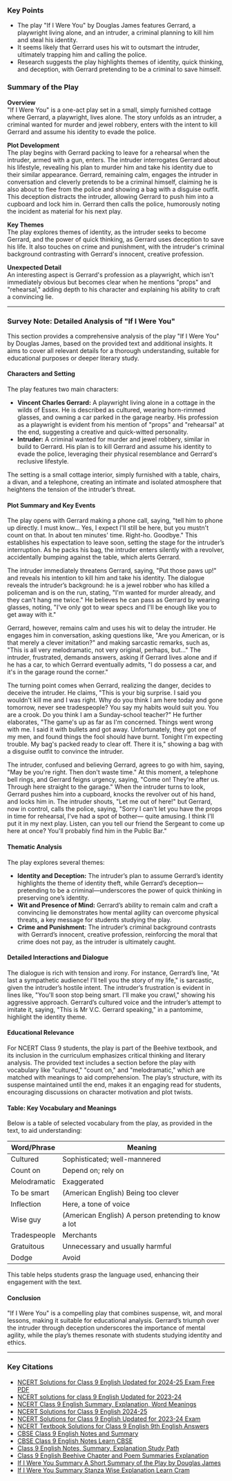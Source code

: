 ### Key Points

- The play "If I Were You" by Douglas James features Gerrard, a playwright living alone, and an intruder, a criminal planning to kill him and steal his identity.
- It seems likely that Gerrard uses his wit to outsmart the intruder, ultimately trapping him and calling the police.
- Research suggests the play highlights themes of identity, quick thinking, and deception, with Gerrard pretending to be a criminal to save himself.

### Summary of the Play

**Overview**  
"If I Were You" is a one-act play set in a small, simply furnished cottage where Gerrard, a playwright, lives alone. The story unfolds as an intruder, a criminal wanted for murder and jewel robbery, enters with the intent to kill Gerrard and assume his identity to evade the police.

**Plot Development**  
The play begins with Gerrard packing to leave for a rehearsal when the intruder, armed with a gun, enters. The intruder interrogates Gerrard about his lifestyle, revealing his plan to murder him and take his identity due to their similar appearance. Gerrard, remaining calm, engages the intruder in conversation and cleverly pretends to be a criminal himself, claiming he is also about to flee from the police and showing a bag with a disguise outfit. This deception distracts the intruder, allowing Gerrard to push him into a cupboard and lock him in. Gerrard then calls the police, humorously noting the incident as material for his next play.

**Key Themes**  
The play explores themes of identity, as the intruder seeks to become Gerrard, and the power of quick thinking, as Gerrard uses deception to save his life. It also touches on crime and punishment, with the intruder's criminal background contrasting with Gerrard's innocent, creative profession.

**Unexpected Detail**  
An interesting aspect is Gerrard's profession as a playwright, which isn't immediately obvious but becomes clear when he mentions "props" and "rehearsal," adding depth to his character and explaining his ability to craft a convincing lie.

---

### Survey Note: Detailed Analysis of "If I Were You"

This section provides a comprehensive analysis of the play "If I Were You" by Douglas James, based on the provided text and additional insights. It aims to cover all relevant details for a thorough understanding, suitable for educational purposes or deeper literary study.

#### Characters and Setting

The play features two main characters:

- **Vincent Charles Gerrard:** A playwright living alone in a cottage in the wilds of Essex. He is described as cultured, wearing horn-rimmed glasses, and owning a car parked in the garage nearby. His profession as a playwright is evident from his mention of "props" and "rehearsal" at the end, suggesting a creative and quick-witted personality.
- **Intruder:** A criminal wanted for murder and jewel robbery, similar in build to Gerrard. His plan is to kill Gerrard and assume his identity to evade the police, leveraging their physical resemblance and Gerrard's reclusive lifestyle.

The setting is a small cottage interior, simply furnished with a table, chairs, a divan, and a telephone, creating an intimate and isolated atmosphere that heightens the tension of the intruder’s threat.

#### Plot Summary and Key Events

The play opens with Gerrard making a phone call, saying, "tell him to phone up directly. I must know... Yes, I expect I'll still be here, but you mustn't count on that. In about ten minutes' time. Right-ho. Goodbye." This establishes his expectation to leave soon, setting the stage for the intruder’s interruption. As he packs his bag, the intruder enters silently with a revolver, accidentally bumping against the table, which alerts Gerrard.

The intruder immediately threatens Gerrard, saying, "Put those paws up!" and reveals his intention to kill him and take his identity. The dialogue reveals the intruder’s background: he is a jewel robber who has killed a policeman and is on the run, stating, "I'm wanted for murder already, and they can't hang me twice." He believes he can pass as Gerrard by wearing glasses, noting, "I've only got to wear specs and I'll be enough like you to get away with it."

Gerrard, however, remains calm and uses his wit to delay the intruder. He engages him in conversation, asking questions like, "Are you American, or is that merely a clever imitation?" and making sarcastic remarks, such as, "This is all very melodramatic, not very original, perhaps, but..." The intruder, frustrated, demands answers, asking if Gerrard lives alone and if he has a car, to which Gerrard eventually admits, "I do possess a car, and it's in the garage round the corner."

The turning point comes when Gerrard, realizing the danger, decides to deceive the intruder. He claims, "This is your big surprise. I said you wouldn't kill me and I was right. Why do you think I am here today and gone tomorrow, never see tradespeople? You say my habits would suit you. You are a crook. Do you think I am a Sunday-school teacher?" He further elaborates, "The game's up as far as I'm concerned. Things went wrong with me. I said it with bullets and got away. Unfortunately, they got one of my men, and found things the fool should have burnt. Tonight I'm expecting trouble. My bag's packed ready to clear off. There it is," showing a bag with a disguise outfit to convince the intruder.

The intruder, confused and believing Gerrard, agrees to go with him, saying, "May be you're right. Then don't waste time." At this moment, a telephone bell rings, and Gerrard feigns urgency, saying, "Come on! They're after us. Through here straight to the garage." When the intruder turns to look, Gerrard pushes him into a cupboard, knocks the revolver out of his hand, and locks him in. The intruder shouts, "Let me out of here!" but Gerrard, now in control, calls the police, saying, "Sorry I can't let you have the props in time for rehearsal, I've had a spot of bother— quite amusing. I think I'll put it in my next play. Listen, can you tell our friend the Sergeant to come up here at once? You'll probably find him in the Public Bar."

#### Thematic Analysis

The play explores several themes:

- **Identity and Deception:** The intruder’s plan to assume Gerrard’s identity highlights the theme of identity theft, while Gerrard’s deception—pretending to be a criminal—underscores the power of quick thinking in preserving one’s identity.
- **Wit and Presence of Mind:** Gerrard’s ability to remain calm and craft a convincing lie demonstrates how mental agility can overcome physical threats, a key message for students studying the play.
- **Crime and Punishment:** The intruder’s criminal background contrasts with Gerrard’s innocent, creative profession, reinforcing the moral that crime does not pay, as the intruder is ultimately caught.

#### Detailed Interactions and Dialogue

The dialogue is rich with tension and irony. For instance, Gerrard’s line, "At last a sympathetic audience! I'll tell you the story of my life," is sarcastic, given the intruder’s hostile intent. The intruder’s frustration is evident in lines like, "You'll soon stop being smart. I'll make you crawl," showing his aggressive approach. Gerrard’s cultured voice and the intruder’s attempt to imitate it, saying, "This is Mr V.C. Gerrard speaking," in a pantomime, highlight the identity theme.

#### Educational Relevance

For NCERT Class 9 students, the play is part of the Beehive textbook, and its inclusion in the curriculum emphasizes critical thinking and literary analysis. The provided text includes a section before the play with vocabulary like "cultured," "count on," and "melodramatic," which are matched with meanings to aid comprehension. The play’s structure, with its suspense maintained until the end, makes it an engaging read for students, encouraging discussions on character motivation and plot twists.

#### Table: Key Vocabulary and Meanings

Below is a table of selected vocabulary from the play, as provided in the text, to aid understanding:

| Word/Phrase  | Meaning                                              |
| ------------ | ---------------------------------------------------- |
| Cultured     | Sophisticated; well-mannered                         |
| Count on     | Depend on; rely on                                   |
| Melodramatic | Exaggerated                                          |
| To be smart  | (American English) Being too clever                  |
| Inflection   | Here, a tone of voice                                |
| Wise guy     | (American English) A person pretending to know a lot |
| Tradespeople | Merchants                                            |
| Gratuitous   | Unnecessary and usually harmful                      |
| Dodge        | Avoid                                                |

This table helps students grasp the language used, enhancing their engagement with the text.

#### Conclusion

"If I Were You" is a compelling play that combines suspense, wit, and moral lessons, making it suitable for educational analysis. Gerrard’s triumph over the intruder through deception underscores the importance of mental agility, while the play’s themes resonate with students studying identity and ethics.

---

### Key Citations

- [NCERT Solutions for Class 9 English Updated for 2024-25 Exam Free PDF](https://www.vedantu.com/ncert-solutions/ncert-solutions-class-9-english)
- [NCERT solutions for class 9 English Updated for 2023-24](https://www.learncbse.in/ncert-solutions-class-9-english/)
- [NCERT Class 9 English Summary, Explanation, Word Meanings](https://www.successcds.net/learn-english/class-9)
- [NCERT Solutions for Class 9 English 2024-25](https://www.jagranjosh.com/articles/class-9-english-ncert-solutions-pdf-download-1590419009-1)
- [NCERT Solutions for Class 9 English Updated for 2023-24 Exam](https://byjus.com/ncert-solutions-class-9-english/)
- [NCERT Textbook Solutions for Class 9 English 9th English Answers](https://www.tiwariacademy.com/ncert-solutions/class-9/english/)
- [CBSE Class 9 English Notes and Summary](https://byjus.com/cbse-notes/english-notes-class-9/)
- [CBSE Class 9 English Notes Learn CBSE](https://www.learncbse.in/class-9-english-notes/)
- [Class 9 English Notes, Summary, Explanation Study Path](https://www.thestudypath.com/class-9/english-summary/)
- [Class 9 English Beehive Chapter and Poem Summaries Explanation](https://www.toppr.com/guides/english/english-beehive/)
- [If I Were You Summary A Short Summary of the Play by Douglas James](https://www.vedantu.com/english/if-i-were-you-summary)
- [If I Were You Summary Stanza Wise Explanation Learn Cram](https://www.learncram.com/english-summary/if-i-were-you-summary/)

